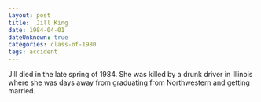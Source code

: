 ```yaml
---
layout: post
title:  Jill King
date: 1984-04-01
dateUnknown: true
categories: class-of-1980
tags: accident
---
```

Jill died in the late spring of 1984. She was killed by a drunk driver in Illinois where she was days away from graduating from Northwestern and getting married. 


